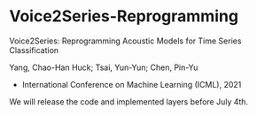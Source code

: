 # Voice2Series-Reprogramming
Voice2Series: Reprogramming Acoustic Models for Time Series Classification

Yang, Chao-Han Huck; Tsai, Yun-Yun; Chen, Pin-Yu

- International Conference on Machine Learning (ICML), 2021

We will release the code and implemented layers before July 4th. 
